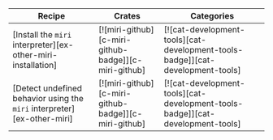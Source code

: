 | Recipe | Crates | Categories |
|--------|--------|------------|
| [Install the `miri` interpreter][ex-other-miri-installation] | [![miri-github][c-miri-github-badge]][c-miri-github] | [![cat-development-tools][cat-development-tools-badge]][cat-development-tools] |
| [Detect undefined behavior using the `miri` interpreter][ex-other-miri] | [![miri-github][c-miri-github-badge]][c-miri-github] | [![cat-development-tools][cat-development-tools-badge]][cat-development-tools] |

<div class="hidden">
</div>
